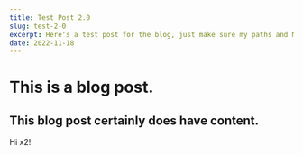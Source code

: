 ```yaml
---
title: Test Post 2.0
slug: test-2-0
excerpt: Here's a test post for the blog, just make sure my paths and Markdown works.
date: 2022-11-18
---
```


# This is a blog post.

## This blog post certainly does have content.

Hi x2!
